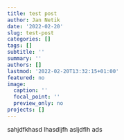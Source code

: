 ```yaml
---
title: test post
author: Jan Netik
date: '2022-02-20'
slug: test-post
categories: []
tags: []
subtitle: ''
summary: ''
authors: []
lastmod: '2022-02-20T13:32:15+01:00'
featured: no
image:
  caption: ''
  focal_point: ''
  preview_only: no
projects: []
---
```



sahjdfkhasd lhasdljfh asljdflh ads
